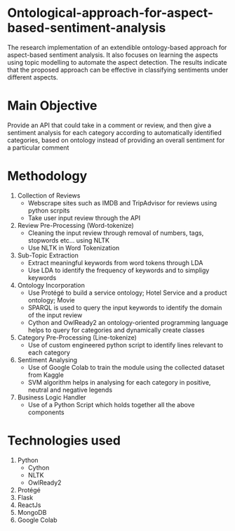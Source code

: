# Ontological-approach-for-aspect-based-sentiment-analysis
The research implementation of an extendible ontology-based approach for aspect-based sentiment analysis. It also focuses on learning the aspects using topic modelling to automate the aspect detection. The results indicate that the  proposed approach can be effective in classifying sentiments under different aspects.

# Main Objective
Provide an API that could take in a comment or review, and then give a sentiment analysis for each category according to automatically identified categories, based on ontology instead of providing an overall sentiment for a particular comment

# Methodology
1. Collection of Reviews
    * Webscrape sites such as IMDB and TripAdvisor for reviews using python scrpits
    * Take user input review through the API
2. Review Pre-Processing (Word-tokenize)
    * Cleaning the input review through removal of numbers, tags, stopwords etc... using NLTK
    * Use NLTK in Word Tokenization
3. Sub-Topic Extraction
    * Extract meaningful keywords from word tokens through LDA
    * Use LDA to identify the frequency of keywords and to simpligy keywords
4. Ontology Incorporation
    * Use Protégé to build a service ontology; Hotel Service and a product ontology; Movie
    * SPARQL is used to query the input keywords to identify the domain of the input review
    * Cython and OwlReady2 an ontology-oriented programming language helps to query for categories and dynamically create classes
5. Category Pre-Processing (Line-tokenize)
    * Use of custom engineered python script to identify lines relevant to each category
6. Sentiment Analysing
    * Use of Google Colab to train the module using the collected dataset from Kaggle
    * SVM algorithm helps in analysing for each category in positive, neutral and negative legends
7. Business Logic Handler
    * Use of a Python Script which holds together all the above components
    
# Technologies used
1. Python
    * Cython
    * NLTK
    * OwlReady2
2. Protégé
3. Flask
4. ReactJs
5. MongoDB
6. Google Colab
